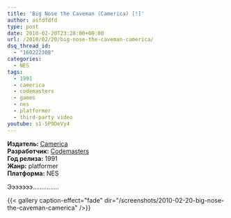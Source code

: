 ```yaml
---
title: 'Big Nose the Caveman (Camerica) [!]'
author: asfdfdfd
type: post
date: 2010-02-20T23:28:00+00:00
url: /2010/02/20/big-nose-the-caveman-camerica/
dsq_thread_id:
  - "160222308"
categories:
  - NES
tags:
  - 1991
  - camerica
  - codemasters
  - games
  - nes
  - platformer
  - third-party video  
youtube: s1-5P9DeVy4 
---
```

**Издатель:** [Camerica][1]  
**Разработчик:** [Codemasters][2]  
**Год релиза:** 1991  
**Жанр:** platformer  
**Платформа:** NES

Эээээээ……………

<!--more-->

{{< gallery caption-effect="fade" dir="/screenshots/2010-02-20-big-nose-the-caveman-camerica" />}}

 [1]: https://www.mobygames.com/company/camerica-limited-inc
 [2]: https://www.mobygames.com/company/codemasters-software-company-limited
